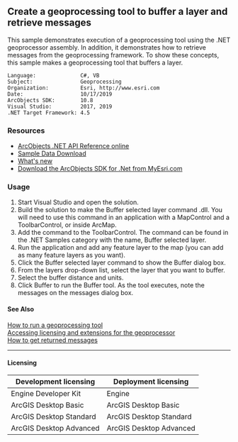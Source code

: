 ## Create a geoprocessing tool to buffer a layer and retrieve messages

  <div xmlns="http://www.w3.org/1999/xhtml" xmlns:my="http://schemas.microsoft.com/office/infopath/2003/myXSD/2006-02-10T23:25:53">This sample demonstrates execution of a geoprocessing tool using the .NET geoprocessor assembly. In addition, it demonstrates how to retrieve messages from the geoprocessing framework. To show these concepts, this sample makes a geoprocessing tool that buffers a layer. </div>  


<!-- TODO: Fill this section below with metadata about this sample-->
```
Language:              C#, VB
Subject:               Geoprocessing
Organization:          Esri, http://www.esri.com
Date:                  10/17/2019
ArcObjects SDK:        10.8
Visual Studio:         2017, 2019
.NET Target Framework: 4.5
```

### Resources

* [ArcObjects .NET API Reference online](http://desktop.arcgis.com/en/arcobjects/latest/net/webframe.htm)  
* [Sample Data Download](../../releases)  
* [What's new](http://desktop.arcgis.com/en/arcobjects/latest/net/webframe.htm#91cabc68-2271-400a-8ff9-c7fb25108546.htm)  
* [Download the ArcObjects SDK for .Net from MyEsri.com](https://my.esri.com/)  

### Usage
1. Start Visual Studio and open the solution.  
1. Build the solution to make the Buffer selected layer command .dll. You will need to use this command in an application with a MapControl and a ToolbarControl, or inside ArcMap.  
1. Add the command to the ToolbarControl. The command can be found in the .NET Samples category with the name, Buffer selected layer.  
1. Run the application and add any feature layer to the map (you can add as many feature layers as you want).  
1. Click the Buffer selected layer command to show the Buffer dialog box.  
1. From the layers drop-down list, select the layer that you want to buffer.  
1. Select the buffer distance and units.  
1. Click Buffer to run the Buffer tool. As the tool executes, note the messages on the messages dialog box.  







#### See Also  
[How to run a geoprocessing tool](http://desktop.arcgis.com/search/?q=How%20to%20run%20a%20geoprocessing%20tool&p=0&language=en&product=arcobjects-sdk-dotnet&version=&n=15&collection=help)  
[Accessing licensing and extensions for the geoprocessor](http://desktop.arcgis.com/search/?q=Accessing%20licensing%20and%20extensions%20for%20the%20geoprocessor&p=0&language=en&product=arcobjects-sdk-dotnet&version=&n=15&collection=help)  
[How to get returned messages](http://desktop.arcgis.com/search/?q=How%20to%20get%20returned%20messages&p=0&language=en&product=arcobjects-sdk-dotnet&version=&n=15&collection=help)  


---------------------------------

#### Licensing  
| Development licensing | Deployment licensing | 
| ------------- | ------------- | 
| Engine Developer Kit | Engine |  
| ArcGIS Desktop Basic | ArcGIS Desktop Basic |  
| ArcGIS Desktop Standard | ArcGIS Desktop Standard |  
| ArcGIS Desktop Advanced | ArcGIS Desktop Advanced |  


